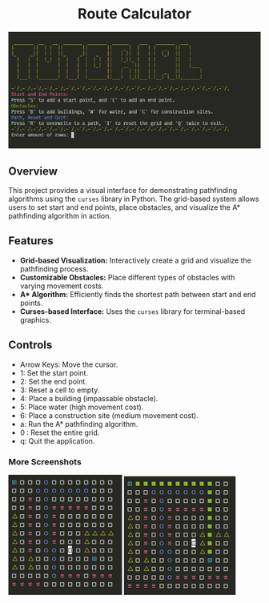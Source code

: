 <h1 align=center>Route Calculator</h1>

![Interface](assets/screenshots/interface.png)

## Overview

This project provides a visual interface for demonstrating pathfinding algorithms using the `curses` library in Python. The grid-based system allows users to set start and end points, place obstacles, and visualize the A\* pathfinding algorithm in action.

## Features

- **Grid-based Visualization:** Interactively create a grid and visualize the pathfinding process.
- **Customizable Obstacles:** Place different types of obstacles with varying movement costs.
- <strong>A\* Algorithm:</strong> Efficiently finds the shortest path between start and end points.
- **Curses-based Interface:** Uses the `curses` library for terminal-based graphics.

## Controls

- Arrow Keys: Move the cursor.
- 1: Set the start point.
- 2: Set the end point.
- 3: Reset a cell to empty.
- 4: Place a building (impassable obstacle).
- 5: Place water (high movement cost).
- 6: Place a construction site (medium movement cost).
- a: Run the A\* pathfinding algorithm.
- 0 : Reset the entire grid.
- q: Quit the application.

### More Screenshots

![grid](assets/screenshots/grid.png)
![solved_grid](assets/screenshots/solved_grid.png)
